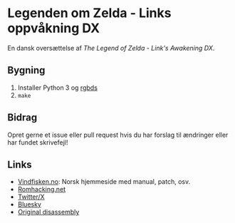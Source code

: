 # Legenden om Zelda - Links oppvåkning DX

En dansk oversættelse af _The Legend of Zelda - Link's Awakening DX_.

## Bygning

1. Installer Python 3 og [rgbds](https://github.com/rednex/rgbds#1-installing-rgbds)
2. `make`

## Bidrag

Opret gerne et issue eller pull request hvis du har forslag til ændringer eller har fundet skrivefejl!

## Links

- [Vindfisken.no](https://vindfisken.no): Norsk hjemmeside med manual, patch, osv.
- [Romhacking.net](https://www.romhacking.net/translations/7153/)
- [Twitter/X](https://twitter.com/koholition)
- [Bluesky](https://bsky.app/profile/koholition.bsky.social)
- [Original disassembly](https://github.com/zladx/LADX-Disassembly)
